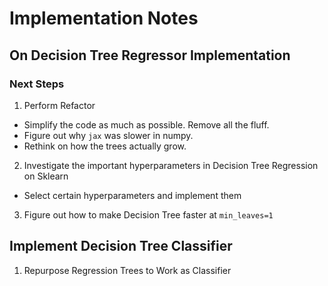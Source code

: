 # Implementation Notes

## On Decision Tree Regressor Implementation
### Next Steps
1. Perform Refactor
- Simplify the code as much as possible. Remove all the fluff.
- Figure out why `jax` was slower in numpy.
- Rethink on how the trees actually grow.
2. Investigate the important hyperparameters in Decision Tree Regression on Sklearn
- Select certain hyperparameters and implement them
3. Figure out how to make Decision Tree faster at `min_leaves=1`


## Implement Decision Tree Classifier
1. Repurpose Regression Trees to Work as Classifier